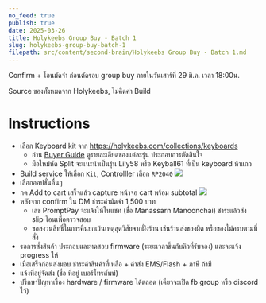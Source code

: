 ```yaml
---
no_feed: true
publish: true
date: 2025-03-26
title: Holykeebs Group Buy - Batch 1
slug: holykeebs-group-buy-batch-1
filepath: src/content/second-brain/Holykeebs Group Buy - Batch 1.md
---
```


Confirm + โอนมัดจำ ก่อนตัดรอบ group buy ภายในวันเสาร์ที่ 29 มี.ค. เวลา 18:00น.

Source ของทั้งหมดจาก Holykeebs, ไม่คิดค่า Build

# Instructions

* เลือก Keyboard kit จาก https://holykeebs.com/collections/keyboards
  * อ่าน [Buyer Guide](https://docs.holykeebs.com/guides/buyers-guide) ดูรายละเอียดของแต่ละรุ่น ประกอบการตัดสินใจ
  * มือใหม่หัด Split จะแนะนำเป็นรุ่น Lily58 หรือ Keyball61 ที่เป็น keyboard ห้าแถว
* Build service ให้เลือก `Kit`, Controlller เลือก `RP2040`
  ![](attachments/holykeebs-group-buy-batch-1-image-1.png)
* เลือกออปชั่นอื่นๆ
* กด Add to cart เสร็จแล้ว capture หน้าจอ cart พร้อม subtotal
  ![](attachments/holykeebs-group-buy-batch-1-image-2.png)
* หลังจาก confirm ใน DM ชำระค่ามัดจำ 1,500 บาท
  * เลข PromptPay จะแจ้งให้ในแชท (ชื่อ Manassarn Manoonchai) ชำระแล้วส่ง slip โอนเพื่อตรวจสอบ
  * ขอสงวนสิทธิ์ในการคืนยกเว้นเหตุสุดวิสัยจากฝั่งร้าน เช่นร้านส่งของผิด หรือของไม่ครบตามที่สั่ง
* รอการสั่งสินค้า ประกอบและทดสอบ firmware (ระยะเวลาขึ้นกับคิวที่รับจอง) และจะแจ้ง progress ให้
* เมื่อเสร็จก่อนส่งมอบ ชำระค่าสินค้าที่เหลือ + ค่าส่ง EMS/Flash + ภาษี ถ้ามี
* แจ้งที่อยู่จัดส่ง (ชื่อ ที่อยู่ เบอร์โทรศัพท์)
* ปรึกษาปัญหาเรื่อง hardware / firmware ได้ตลอด (เดี๋ยวจะเปิด fb group หรือ discord ไว้)
